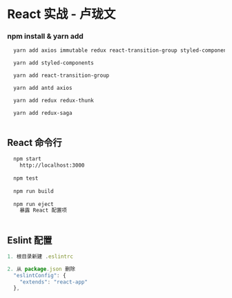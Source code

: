 # React 实战 - 卢珑文

### npm install & yarn add
```bash
  yarn add axios immutable redux react-transition-group styled-components redux-thunk

  yarn add styled-components

  yarn add react-transition-group

  yarn add antd axios

  yarn add redux redux-thunk

  yarn add redux-saga
  
```

## React 命令行

```bash
  npm start
    http://localhost:3000
  
  npm test
  
  npm run build
  
  npm run eject
    暴露 React 配置项
  
```


## Eslint 配置
```jsx
1. 根目录新建 .eslintrc

2. 从 package.json 删除 
  "eslintConfig": {
    "extends": "react-app"
  },
  

```
